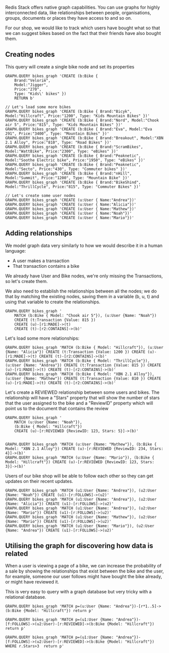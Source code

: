 Redis Stack offers native graph capabilities. You can use graphs for highly interconnected data, like relationships between people, organisations, groups, documents or places they have access to and so on.

For our shop, we would like to track which users have bought what so that we can suggest bikes based on the fact that their friends have also bought them. 

## Creating nodes

This query will create a single bike node and set its properties
```redis Create a bike node
GRAPH.QUERY bikes_graph 'CREATE (b:Bike { 
    Brand:"Velorim", 
    Model:"Jigger", 
    Price:"270", 
    Type: "Kids\' bikes" })
    RETURN b'
```

```redis Load more bikes
// Let's load some more bikes
GRAPH.QUERY bikes_graph 'CREATE (b:Bike { Brand:"Bicyk", Model:"Hillcraft", Price:"1200", Type: "Kids Mountain Bikes" })'
GRAPH.QUERY bikes_graph 'CREATE (b:Bike { Brand:"Nord", Model:"Chook air 5", Price:"815", Type: "Kids Mountain Bikes" })'
GRAPH.QUERY bikes_graph 'CREATE (b:Bike { Brand:"Eva", Model:"Eva 291", Price:"3400", Type: "Mountain Bikes" })'
GRAPH.QUERY bikes_graph 'CREATE (b:Bike { Brand:"Breakout", Model:"XBN 2.1 Alloy", Price:"810", Type: "Road Bikes" })'
GRAPH.QUERY bikes_graph 'CREATE (b:Bike { Brand:"ScramBikes", Model:"WattBike", Price:"2300", Type: "eBikes" })'
GRAPH.QUERY bikes_graph 'CREATE (b:Bike { Brand:"Peaknetic", Model:"Soothe Electric bike", Price:"1950", Type: "eBikes" })'
GRAPH.QUERY bikes_graph 'CREATE (b:Bike { Brand:"Peaknetic", Model:"Secto", Price:"430", Type: "Commuter bikes" })'
GRAPH.QUERY bikes_graph 'CREATE (b:Bike { Brand:"nHill", Model:"Summit", Price:"1200", Type: "Mountain Bike" })'
GRAPH.QUERY bikes_graph 'CREATE (b:Bike { Brand:"BikeShind", Model:"ThrillCycle", Price:"815", Type: "Commuter Bikes" })'
```

```redis Create users
// Let's create some user nodes
GRAPH.QUERY bikes_graph 'CREATE (u:User { Name:"Andrea"})'
GRAPH.QUERY bikes_graph 'CREATE (u:User { Name:"Alicia"})'
GRAPH.QUERY bikes_graph 'CREATE (u:User { Name:"Mathew"})'
GRAPH.QUERY bikes_graph 'CREATE (u:User { Name:"Noah"})'
GRAPH.QUERY bikes_graph 'CREATE (u:User { Name:"Mario"})'
```

## Adding relationships

We model graph data very similarly to how we would describe it in a human language:

- A user makes a transaction
- That transaction contains a bike  

We already have User and Bike nodes, we're only missing the Transactions, so let's create them.

We also need to establish the relationships between all the nodes; we do that by matching the existing nodes, saving them in a variable (b, u, t) and using that variable to create the relationships.

```redis Model bike sales
GRAPH.QUERY bikes_graph '
    MATCH (b:Bike { Model: "Chook air 5"}), (u:User {Name: "Noah"}) 
    CREATE (t:Transaction {Value: 815 }) 
    CREATE (u)-[r1:MADE]->(t) 
    CREATE (t)-[r2:CONTAINS]->(b)'
```

Let's load some more relationships:

```redis Load more bike sales
GRAPH.QUERY bikes_graph 'MATCH (b:Bike { Model: "Hillcraft"}), (u:User {Name: "Alicia"}) CREATE (t:Transaction {Value: 1200 }) CREATE (u)-[r1:MADE]->(t) CREATE (t)-[r2:CONTAINS]->(b)'
GRAPH.QUERY bikes_graph 'MATCH (b:Bike { Model: "ThrillCycle"}), (u:User {Name: "Andrea"}) CREATE (t:Transaction {Value: 815 }) CREATE (u)-[r1:MADE]->(t) CREATE (t)-[r2:CONTAINS]->(b)'
GRAPH.QUERY bikes_graph 'MATCH (b:Bike { Model: "XBN 2.1 Alloy"}), (u:User {Name: "Mathew"}) CREATE (t:Transaction {Value: 810 }) CREATE (u)-[r1:MADE]->(t) CREATE (t)-[r2:CONTAINS]->(b)'
```

Let's create a REVIEWED relationship between some users and bikes. The relationship will have a "Stars" property that will show the number of stars that the user assigned to the bike and a "ReviewID" property which will point us to the document that contains the review 

```redis Model users reviewing bikes
GRAPH.QUERY bikes_graph '
    MATCH (u:User {Name: "Noah"}), 
    (b:Bike { Model: "Hillcraft"}) 
    CREATE (u)-[r:REVIEWED {ReviewID: 123, Stars: 5}]->(b)'


GRAPH.QUERY bikes_graph 'MATCH (u:User {Name: "Mathew"}), (b:Bike { Model: "XBN 2.1 Alloy"}) CREATE (u)-[r:REVIEWED {ReviewID: 234, Stars: 4}]->(b)'
GRAPH.QUERY bikes_graph 'MATCH (u:User {Name: "Mario"}), (b:Bike { Model: "Hillcraft"}) CREATE (u)-[r:REVIEWED {ReviewID: 123, Stars: 3}]->(b)'
```

Users of our bike shop will be able to follow each other so they can get updates on their recent updates.

```redis Users can follow each other
GRAPH.QUERY bikes_graph 'MATCH (u1:User {Name: "Andrea"}), (u2:User {Name: "Noah"}) CREATE (u1)-[r:FOLLOWS]->(u2)'
GRAPH.QUERY bikes_graph 'MATCH (u1:User {Name: "Andrea"}), (u2:User {Name: "Alicia"}) CREATE (u1)-[r:FOLLOWS]->(u2)'
GRAPH.QUERY bikes_graph 'MATCH (u1:User {Name: "Andrea"}), (u2:User {Name: "Mario"}) CREATE (u1)-[r:FOLLOWS]->(u2)'
GRAPH.QUERY bikes_graph 'MATCH (u1:User {Name: "Mathew"}), (u2:User {Name: "Mario"}) CREATE (u1)-[r:FOLLOWS]->(u2)'
GRAPH.QUERY bikes_graph 'MATCH (u1:User {Name: "Mario"}), (u2:User {Name: "Andrea"}) CREATE (u1)-[r:FOLLOWS]->(u2)'
```

## Utilising the graph for discovering how data is related

When a user is viewing a page of a bike, we can increase the probability of a sale by showing the relationships that exist between the bike and the user, for example, someone our user follows might have bought the bike already, or might have reviewed it. 

This is very easy to query with a graph database but very tricky with a relational database.

```redis Check user's connection with a bike
GRAPH.QUERY bikes_graph 'MATCH p=(u:User {Name: "Andrea"})-[r*1..5]->(b:Bike {Model: "Hillcraft"}) return p'
```

```redis All users who I follow who reviewed this bike
GRAPH.QUERY bikes_graph 'MATCH p=(u1:User {Name: "Andrea"})-[f:FOLLOWS]->(u2:User)-[r:REVIEWED]->(b:Bike {Model: "Hillcraft"}) return p'
```

```redis All users who I follow who reviewed this bike with more than 3 stars
GRAPH.QUERY bikes_graph 'MATCH p=(u1:User {Name: "Andrea"})-[f:FOLLOWS]->(u2:User)-[r:REVIEWED]->(b:Bike {Model: "Hillcraft"}) WHERE r.Stars>3  return p'
```